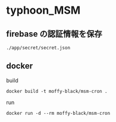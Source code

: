 # typhoon_MSM

## firebase の認証情報を保存

```
./app/secret/secret.json
```

## docker

build

```
docker build -t moffy-black/msm-cron .
```

run

```
docker run -d --rm moffy-black/msm-cron
```
